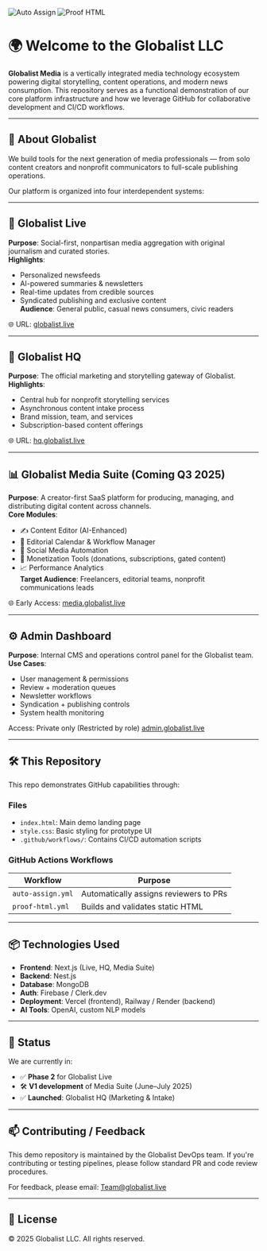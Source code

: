 ![Auto Assign](https://github.com/GlobalistMedia/demo-repository/actions/workflows/auto-assign.yml/badge.svg)
![Proof HTML](https://github.com/GlobalistMedia/demo-repository/actions/workflows/proof-html.yml/badge.svg)

# 🌍 Welcome to the Globalist LLC

**Globalist Media** is a vertically integrated media technology ecosystem powering digital storytelling, content operations, and modern news consumption. This repository serves as a functional demonstration of our core platform infrastructure and how we leverage GitHub for collaborative development and CI/CD workflows.

---

## 🚀 About Globalist

We build tools for the next generation of media professionals — from solo content creators and nonprofit communicators to full-scale publishing operations.

Our platform is organized into four interdependent systems:

---

## 📰 Globalist Live  
**Purpose**: Social-first, nonpartisan media aggregation with original journalism and curated stories.  
**Highlights**:
- Personalized newsfeeds
- AI-powered summaries & newsletters
- Real-time updates from credible sources
- Syndicated publishing and exclusive content  
**Audience**: General public, casual news consumers, civic readers

🌐 URL: [globalist.live](https://globalist.live)

---

## 🧠 Globalist HQ  
**Purpose**: The official marketing and storytelling gateway of Globalist.  
**Highlights**:
- Central hub for nonprofit storytelling services
- Asynchronous content intake process
- Brand mission, team, and services
- Subscription-based content offerings  

🌐 URL: [hq.globalist.live](https://hq.globalist.live/)

---

## 📊 Globalist Media Suite (Coming Q3 2025)  
**Purpose**: A creator-first SaaS platform for producing, managing, and distributing digital content across channels.  
**Core Modules**:
- ✍️ Content Editor (AI-Enhanced)
- 📅 Editorial Calendar & Workflow Manager
- 📣 Social Media Automation
- 💸 Monetization Tools (donations, subscriptions, gated content)
- 📈 Performance Analytics  
**Target Audience**: Freelancers, editorial teams, nonprofit communications leads

🌐 Early Access: [media.globalist.live](https://media.globalist.live)

---

## ⚙️ Admin Dashboard  
**Purpose**: Internal CMS and operations control panel for the Globalist team.  
**Use Cases**:
- User management & permissions
- Review + moderation queues
- Newsletter workflows
- Syndication + publishing controls
- System health monitoring

Access: Private only (Restricted by role) [admin.globalist.live](https://admin.globalist.live)

---

## 🛠️ This Repository

This repo demonstrates GitHub capabilities through:

### Files
- `index.html`: Main demo landing page
- `style.css`: Basic styling for prototype UI
- `.github/workflows/`: Contains CI/CD automation scripts

### GitHub Actions Workflows
| Workflow       | Purpose                                  |
|----------------|------------------------------------------|
| `auto-assign.yml` | Automatically assigns reviewers to PRs |
| `proof-html.yml`  | Builds and validates static HTML       |

---

## 📦 Technologies Used

- **Frontend**: Next.js (Live, HQ, Media Suite)
- **Backend**: Nest.js
- **Database**: MongoDB
- **Auth**: Firebase / Clerk.dev
- **Deployment**: Vercel (frontend), Railway / Render (backend)
- **AI Tools**: OpenAI, custom NLP models

---

## 🧪 Status

We are currently in:
- ✅ **Phase 2** for Globalist Live
- 🛠 **V1 development** of Media Suite (June–July 2025)
- ✅ **Launched**: Globalist HQ (Marketing & Intake)

---

## 📫 Contributing / Feedback

This demo repository is maintained by the Globalist DevOps team.
If you're contributing or testing pipelines, please follow standard PR and code review procedures.

For feedback, please email: [Team@globalist.live](mailto:Team@globalist.live)

---

## 🔐 License

© 2025 Globalist LLC. All rights reserved.

